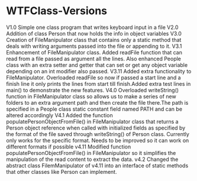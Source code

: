 # WTFClass-Versions
V1.0  Simple one class program that writes keyboard input in a file
V2.0  Addition of class Person that now holds the info in object variables
V3.0  Creation of FileManipulator class that contains only a static method
      that deals with writing arguments passed into the file or appending 
      to it.
V3.1  Enhancement of FileManipulator class. Added readFile function that 
      can read from a file passed as argument all the lines. Also enhanced 
      People class with an extra setter and getter that can set or get any
      object variable depending on an int modifier also passed.
V3.11 Added extra functionality to FileManipulator. Overloaded readFile so
      now if passed a start line and a finish line it only prints the lines
      from start till finish.Added extra test lines in main() to demonstrate
      the new features.
V4.0  Overloaded writeString() function in FileManipulator class so allows 
      us to make a series of new folders to an extra argument path and then 
      create the file there.The path is specified in a People class static
      constant field named PATH and can be altered accordingly
V4.1  Added the function populatePersonObjectFromFile() in FileManipulator
      class that returns a Person object reference when called with initialized
      fields as specified by the format of the file saved through writeString()
      of Person class. Currently only works for the specific format. 
      Needs to be improved so it can work on different formats if possible
v4.11 Modified function populatePersonObjectFromFile() in FileManipulator
      so it simplifies the manipulation of the read content to extract the 
      data.
v4.2  Changed the abstract class FilemManipulator of v4.11 into an interface of
      static methods that other classes like Person can implement.

